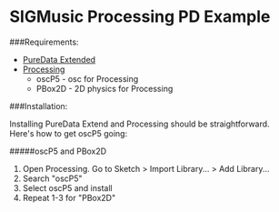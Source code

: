 # SIGMusic Processing PD Example

###Requirements:

- [PureData Extended](http://puredata.info/downloads/pd-extended)
- [Processing](https://processing.org/download/?processing)
  - oscP5 - osc for Processing
  - PBox2D - 2D physics for Processing

###Installation:

Installing PureData Extend and Processing should be straightforward. Here's how to get oscP5 going:

#####oscP5 and PBox2D

  1. Open Processing. Go to Sketch > Import Library... > Add Library...
  2. Search "oscP5"
  3. Select oscP5 and install
  4. Repeat 1-3 for "PBox2D"
